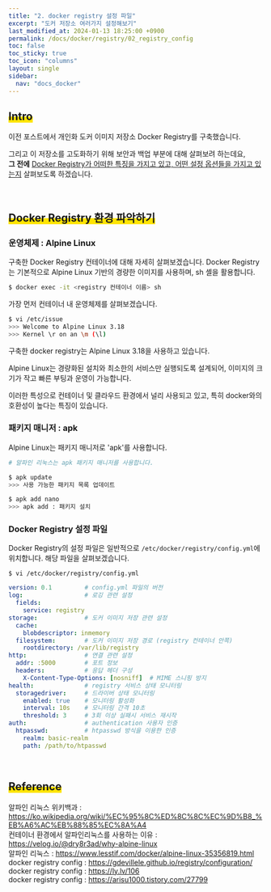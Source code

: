 ```yaml
---
title: "2. docker registry 설정 파일"
excerpt: "도커 저장소 여러가지 설정해보기"
last_modified_at: 2024-01-13 18:25:00 +0900
permalink: /docs/docker/registry/02_registry_config
toc: false
toc_sticky: true
toc_icon: "columns"
layout: single
sidebar:
  nav: "docs_docker"
---
```



## <span style='background:linear-gradient(to top, #FFE400 50%, transparent 50%)'>Intro</span>

이전 포스트에서 개인화 도커 이미지 저장소 Docker Registry를 구축했습니다.  

그리고 이 저장소를 고도화하기 위해 보안과 백업 부분에 대해 살펴보려 하는데요,  
**그 전에** <u>Docker Registry가 어떠한 특징을 가지고 있고, 어떤 설정 옵션들을 가지고 있는지</u> 살펴보도록 하겠습니다.  

<br>

## <span style='background:linear-gradient(to top, #FFE400 50%, transparent 50%)'>Docker Registry 환경 파악하기</span>

### 운영체제 : Alpine Linux  

구축한 Docker Registry 컨테이너에 대해 자세히 살펴보겠습니다. Docker Registry는 기본적으로 Alpine Linux 기반의 경량한 이미지를 사용하며, sh 셸을 활용합니다.  

```bash
$ docker exec -it <registry 컨테이너 이름> sh
```

가장 먼저 컨테이너 내 운영체제를 살펴보겠습니다.  

```bash
$ vi /etc/issue
>>> Welcome to Alpine Linux 3.18
>>> Kernel \r on an \m (\l)
```

구축한 docker registry는 Alpine Linux 3.18을 사용하고 있습니다.  

Alpine Linux는 경량화된 설치와 최소한의 서비스만 실행되도록 설계되어, 이미지의 크기가 작고 빠른 부팅과 운영이 가능합니다.  

이러한 특성으로 컨테이너 및 클라우드 환경에서 널리 사용되고 있고, 특히 docker와의 호환성이 높다는 특징이 있습니다.  

### 패키지 매니저 : apk  

Alpine Linux는 패키지 매니저로 'apk'를 사용합니다.  

```bash
# 알파인 리눅스는 apk 패키지 매니저를 사용합니다.

$ apk update
>>> 사용 가능한 패키지 목록 업데이트

$ apk add nano
>>> apk add : 패키지 설치
```

### Docker Registry 설정 파일

Docker Registry의 설정 파일은 일반적으로 `/etc/docker/registry/config.yml`에 위치합니다. 해당 파일을 살펴보겠습니다.  

```
$ vi /etc/docker/registry/config.yml
```

```yaml
version: 0.1         # config.yml 파일의 버전
log:                 # 로깅 관련 설정
  fields:
    service: registry
storage:             # 도커 이미지 저장 관련 설정
  cache:
    blobdescriptor: inmemory
  filesystem:        # 도커 이미지 저장 경로 (registry 컨테이너 안쪽)
    rootdirectory: /var/lib/registry
http:                # 연결 관련 설정
  addr: :5000        # 포트 정보
  headers:           # 응답 헤더 구성
    X-Content-Type-Options: [nosniff]  # MIME 스니핑 방지
health:              # registry 서비스 상태 모니터링
  storagedriver:     # 드라이버 상태 모니터링
    enabled: true    # 모니터링 활성화
    interval: 10s    # 모니터링 간격 10초
    threshold: 3     # 3회 이상 실패시 서비스 재시작
auth:                # authentication 사용자 인증
  htpasswd:          # htpasswd 방식을 이용한 인증
    realm: basic-realm
    path: /path/to/htpasswd
```

<br>

## <span style='background:linear-gradient(to top, #FFE400 50%, transparent 50%)'>Reference</span>  

알파인 리눅스 위키백과 : https://ko.wikipedia.org/wiki/%EC%95%8C%ED%8C%8C%EC%9D%B8_%EB%A6%AC%EB%88%85%EC%8A%A4  
컨테이너 환경에서 알파인리눅스를 사용하는 이유 : https://velog.io/@dry8r3ad/why-alpine-linux  
알파인 리눅스 : https://www.lesstif.com/docker/alpine-linux-35356819.html  
docker registry config : https://gdevillele.github.io/registry/configuration/  
docker registry config : https://ly.lv/106  
docker registry config : https://arisu1000.tistory.com/27799  

